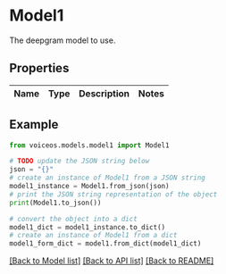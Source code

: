 # Model1

The deepgram model to use.

## Properties

Name | Type | Description | Notes
------------ | ------------- | ------------- | -------------

## Example

```python
from voiceos.models.model1 import Model1

# TODO update the JSON string below
json = "{}"
# create an instance of Model1 from a JSON string
model1_instance = Model1.from_json(json)
# print the JSON string representation of the object
print(Model1.to_json())

# convert the object into a dict
model1_dict = model1_instance.to_dict()
# create an instance of Model1 from a dict
model1_form_dict = model1.from_dict(model1_dict)
```
[[Back to Model list]](../README.md#documentation-for-models) [[Back to API list]](../README.md#documentation-for-api-endpoints) [[Back to README]](../README.md)


